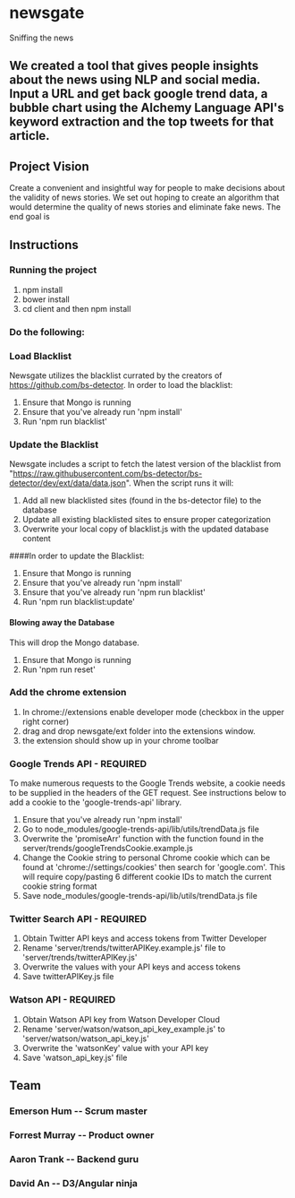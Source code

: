 # newsgate
Sniffing the news

## We created a tool that gives people insights about the news using NLP and social media. Input a URL and get back google trend data, a bubble chart using the Alchemy Language API's keyword extraction and the top tweets for that article. 

## Project Vision
Create a convenient and insightful way for people to make decisions about the validity of news stories. We set out hoping to create an algorithm that would determine the quality of news stories and eliminate fake news. The end goal is 

## Instructions
### Running the project
1) npm install
2) bower install
3) cd client and then npm install 

### Do the following: 

### Load Blacklist

Newsgate utilizes the blacklist currated by the creators of https://github.com/bs-detector.  In order to load the blacklist:

1) Ensure that Mongo is running<br>
2) Ensure that you've already run 'npm install'<br>
3) Run 'npm run blacklist'

### Update the Blacklist

Newsgate includes a script to fetch the latest version of the blacklist from "https://raw.githubusercontent.com/bs-detector/bs-detector/dev/ext/data/data.json".  When the script runs it will:

1) Add all new blacklisted sites (found in the bs-detector file) to the database<br>
2) Update all existing blacklisted sites to ensure proper categorization<br>
3) Overwrite your local copy of blacklist.js with the updated database content<br>

####In order to update the Blacklist:

1) Ensure that Mongo is running<br>
2) Ensure that you've already run 'npm install'<br>
3) Ensure that you've already run 'npm run blacklist'<br>
4) Run 'npm run blacklist:update'

#### Blowing away the Database

This will drop the Mongo database.  

1) Ensure that Mongo is running<br>
2) Run 'npm run reset'

### Add the chrome extension
1) In chrome://extensions enable developer mode (checkbox in the upper right corner)
2) drag and drop newsgate/ext folder into the extensions window. 
3) the extension should show up in your chrome toolbar

### Google Trends API - REQUIRED

To make numerous requests to the Google Trends website, a cookie needs to be supplied in the headers of the GET request. See instructions below to add a cookie to the 'google-trends-api' library.

1) Ensure that you've already run 'npm install'<br>
2) Go to node_modules/google-trends-api/lib/utils/trendData.js file<br>
3) Overwrite the 'promiseArr' function with the function found in the server/trends/googleTrendsCookie.example.js<br>
4) Change the Cookie string to personal Chrome cookie which can be found at 'chrome://settings/cookies' then search for 'google.com'. This will require copy/pasting 6 different cookie IDs to match the current cookie string format<br>
5) Save node_modules/google-trends-api/lib/utils/trendData.js file

### Twitter Search API - REQUIRED

1) Obtain Twitter API keys and access tokens from Twitter Developer<br>
2) Rename 'server/trends/twitterAPIKey.example.js' file to 'server/trends/twitterAPIKey.js'<br>
3) Overwrite the values with your API keys and access tokens<br>
4) Save twitterAPIKey.js file

### Watson API - REQUIRED

1) Obtain Watson API key from Watson Developer Cloud<br>
2) Rename 'server/watson/watson_api_key_example.js' to 'server/watson/watson_api_key.js'<br>
3) Overwrite the 'watsonKey' value with your API key<br>
4) Save 'watson_api_key.js' file


## Team 
### Emerson Hum -- Scrum master
### Forrest Murray -- Product owner
### Aaron Trank -- Backend guru
### David An -- D3/Angular ninja 

